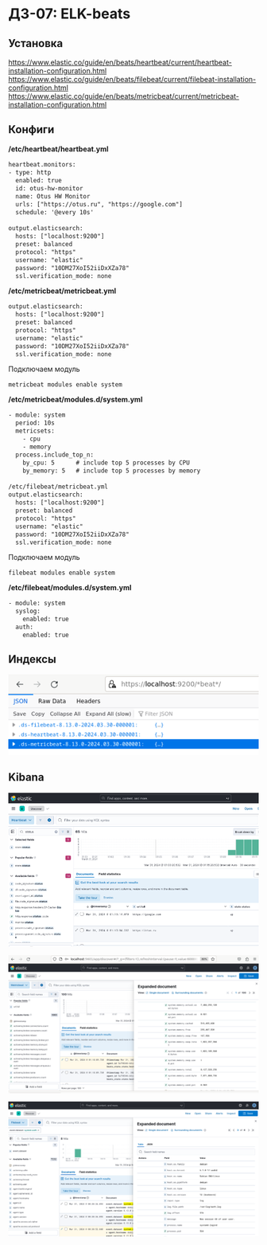 # ДЗ-07: ELK-beats
 
## Установка

https://www.elastic.co/guide/en/beats/heartbeat/current/heartbeat-installation-configuration.html
https://www.elastic.co/guide/en/beats/filebeat/current/filebeat-installation-configuration.html
https://www.elastic.co/guide/en/beats/metricbeat/current/metricbeat-installation-configuration.html

## Конфиги

**/etc/heartbeat/heartbeat.yml**

```
heartbeat.monitors:
- type: http
  enabled: true
  id: otus-hw-monitor
  name: Otus HW Monitor
  urls: ["https://otus.ru", "https://google.com"]
  schedule: '@every 10s'

output.elasticsearch:
  hosts: ["localhost:9200"]
  preset: balanced
  protocol: "https"
  username: "elastic"
  password: "10DM27XoI52iiDxXZa78"
  ssl.verification_mode: none
```

**/etc/metricbeat/metricbeat.yml**

```
output.elasticsearch:
  hosts: ["localhost:9200"]
  preset: balanced
  protocol: "https"
  username: "elastic"
  password: "10DM27XoI52iiDxXZa78"
  ssl.verification_mode: none
```

Подключаем модуль

```
metricbeat modules enable system
```

**/etc/metricbeat/modules.d/system.yml**

```
- module: system
  period: 10s
  metricsets:
    - cpu
    - memory
  process.include_top_n:
    by_cpu: 5      # include top 5 processes by CPU
    by_memory: 5   # include top 5 processes by memory

/etc/filebeat/metricbeat.yml
output.elasticsearch:
  hosts: ["localhost:9200"]
  preset: balanced
  protocol: "https"
  username: "elastic"
  password: "10DM27XoI52iiDxXZa78"
  ssl.verification_mode: none
```

Подключаем модуль

```
filebeat modules enable system
```

**/etc/filebeat/modules.d/system.yml**

```
- module: system
  syslog:
    enabled: true
  auth:
    enabled: true
```

## Индексы

![index](img/indexes.png?raw=true "Index" )

## Kibana

![heartbeat](img/heartbeat.png?raw=true "Heartbeat" )

![metricbeat](img/metricbeat.png?raw=true "Metricbeat" )

![filebeat](img/filebeat.png?raw=true "Filebeat" )
